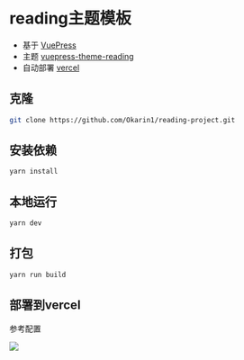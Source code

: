 # reading主题模板


- 基于 [VuePress](https://vuepress.vuejs.org/)
- 主题 [vuepress-theme-reading](https://github.com/okarin1/vuepress-theme-reading)
- 自动部署 [vercel](https://vercel.com/)

## 克隆

```sh
git clone https://github.com/Okarin1/reading-project.git
```

## 安装依赖

```sh
yarn install
```

## 本地运行

```sh
yarn dev
```

## 打包

```sh
yarn run build
```

## 部署到vercel

参考配置

![](https://s2.loli.net/2023/02/08/c9TdOYnAglxorXa.png)

